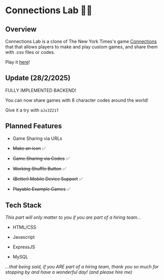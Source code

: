 # Connections Lab 🧩🧪

## Overview

Connections Lab is a clone of The New York Times's game [Connections](https://www.nytimes.com/games/connections) that that allows players to make and play custom games, and share them with .csv files or codes.

Play it [here](https://connectionslab.xyz/)!

## Update (28/2/2025)

FULLY IMPLEMENTED BACKEND!

You can now share games with 8 character codes around the world! 

Give it a try with `aJx3Z21T`

## Planned Features

- Game Sharing via URLs

- ~~Make an icon~~ ✅

- ~~Game Sharing via Codes~~ ✅
  
- ~~Working Shuffle Button~~ ✅

- ~~(Better) Mobile Device Support~~ ✅

- ~~Playable Example Games~~ ✅

## Tech Stack

*This part will only matter to you if you are part of a hiring team...*

- HTML/CSS

- Javascript

- ExpressJS

- MySQL

*...that being said, if you ARE part of a hiring team, thank you so much for stopping by and have a wonderful day! (and please hire me)*
